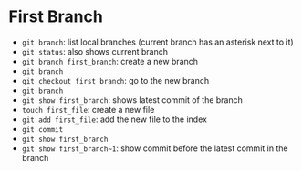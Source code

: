 First Branch
============

- `git branch`: list local branches (current branch has an asterisk next to it)
- `git status`: also shows current branch
- `git branch first_branch`: create a new branch
- `git branch`
- `git checkout first_branch`: go to the new branch
- `git branch`
- `git show first_branch`: shows latest commit of the branch
- `touch first_file`: create a new file
- `git add first_file`: add the new file to the index
- `git commit`
- `git show first_branch`
- `git show first_branch~1`: show commit before the latest commit in the branch

